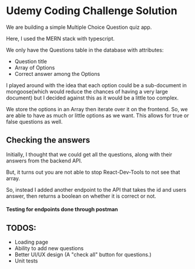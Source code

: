 # Udemy Coding Challenge Solution

We are building a simple Multiple Choice Question quiz app.

Here, I used the MERN stack with typescript.

We only have the Questions table in the database with attributes:
* Question title
* Array of Options
* Correct answer among the Options

I played around with the idea that each option could be a sub-document in mongoose(which would reduce the chances of having a very large document) but I decided against this as it would be a little too complex.

We store the options in an Array then iterate over it on the frontend. So, we are able to have as much or little options as we want. This allows for true or false questions as well.

## Checking the answers
Initially, I thought that we could get all the questions, along with their answers from the backend API.

But, it turns out you are not able to stop React-Dev-Tools to not see that array.

So, instead I added another endpoint to the API that takes the id and users answer, then returns a boolean on whether it is correct or not.

#### Testing for endpoints done through postman

## TODOS:
* Loading page
* Ability to add new questions
* Better UI/UX design (A "check all" button for questions.)
* Unit tests
